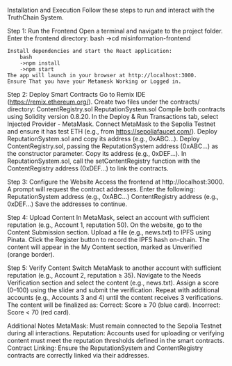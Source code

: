 Installation and Execution
Follow these steps to run and interact with the TruthChain System.

Step 1: Run the Frontend
    Open a terminal and navigate to the project folder.
    Enter the frontend directory:
        bash
        ->cd misinformation-frontend

    Install dependencies and start the React application:
        bash
        ->npm install
        ->npm start
    The app will launch in your browser at http://localhost:3000.
    Ensure That you have your Metamesk Working or Logged in.


Step 2: Deploy Smart Contracts
    Go to Remix IDE (https://remix.ethereum.org/).
    Create two files under the contracts/ directory:
        ContentRegistry.sol
        ReputationSystem.sol
    Compile both contracts using Solidity version 0.8.20.
    In the Deploy & Run Transactions tab, select Injected Provider - MetaMask.
    Connect MetaMask to the Sepolia Testnet and ensure it has test ETH (e.g., from https://sepoliafaucet.com/).
    Deploy ReputationSystem.sol and copy its address (e.g., 0xABC...).
    Deploy ContentRegistry.sol, passing the ReputationSystem address (0xABC...) as the constructor parameter. Copy its address (e.g., 0xDEF...).
    In ReputationSystem.sol, call the setContentRegistry function with the ContentRegistry address (0xDEF...) to link the contracts.


Step 3: Configure the Website
    Access the frontend at http://localhost:3000.
    A prompt will request the contract addresses.
    Enter the following:
        ReputationSystem address (e.g., 0xABC...)
        ContentRegistry address (e.g., 0xDEF...)
    Save the addresses to continue.


Step 4: Upload Content
    In MetaMask, select an account with sufficient reputation (e.g., Account 1, reputation 50).
    On the website, go to the Content Submission section.
    Upload a file (e.g., news.txt) to IPFS using Pinata.
    Click the Register button to record the IPFS hash on-chain.
    The content will appear in the My Content section, marked as Unverified (orange border).

Step 5: Verify Content
    Switch MetaMask to another account with sufficient reputation (e.g., Account 2, reputation ≥ 35).
    Navigate to the Needs Verification section and select the content (e.g., news.txt).
    Assign a score (0–100) using the slider and submit the verification.
    Repeat with additional accounts (e.g., Accounts 3 and 4) until the content receives 3 verifications.
    The content will be finalized as:
    Correct: Score ≥ 70 (blue card).
    Incorrect: Score < 70 (red card).


Additional Notes
    MetaMask: Must remain connected to the Sepolia Testnet during all interactions.
    Reputation: Accounts used for uploading or verifying content must meet the reputation thresholds defined in the smart contracts.
    Contract Linking: Ensure the ReputationSystem and ContentRegistry contracts are correctly linked via their addresses.